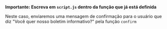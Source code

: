 **Importante: Escreva em `script.js` dentro da função que já está definida**

Neste caso, enviaremos uma mensagem de confirmação para o usuário que diz "Você quer nosso boletim informativo?" pela função `confirm`
